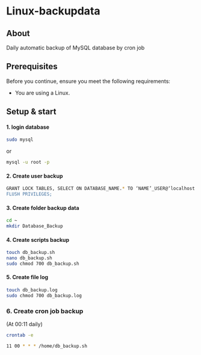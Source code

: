 # Linux-backupdata

## About
Daily automatic backup of MySQL database by cron job

## Prerequisites

Before you continue, ensure you meet the following requirements:

* You are using a Linux.

## Setup & start
#### 1. login database

```bash
sudo mysql
```
 or
```bash
mysql -u root -p
```

#### 2. Create user backup
```bash 
GRANT LOCK TABLES, SELECT ON DATABASE_NAME.* TO ‘NAME’_USER@‘localhost' IDENTIFIED BY ‘PASSWORD’;
FLUSH PRIVILEGES;
```

#### 3. Create folder backup data
```bash 
cd ~
mkdir Database_Backup 
```

#### 4. Create scripts backup
```bash
touch db_backup.sh
nano db_backup.sh
sudo chmod 700 db_backup.sh
```
    
#### 5. Create file log 
```bash
touch db_backup.log
sudo chmod 700 db_backup.log
```
    
### 6. Create cron job backup
(At 00:11 daily)
```bash
crontab -e
```
```bash
11 00 * * * /home/db_backup.sh
```

